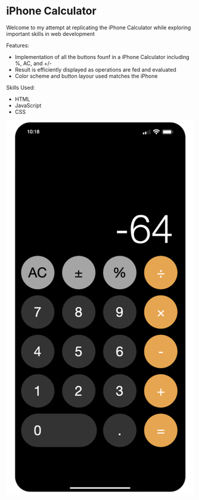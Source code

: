 # iPhone Calculator
Welcome to my attempt at replicating the iPhone Calculator while exploring important skills in web development

Features:
- Implementation of all the buttons founf in a iPhone Calculator including %, AC, and +/-
- Result is efficiently displayed as operations are fed and evaluated
- Color scheme and button layour used matches the iPhone

Skills Used:
- HTML
- JavaScript
- CSS


![iPhone Clone](./iphone.png)




